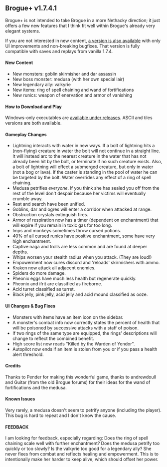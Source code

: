 ## Brogue+ v1.7.4.1

Brogue+ is not intended to take Brogue in a more Nethacky direction; it just offers a few new features that I think fit well within Brogue's already very elegant systems.

If you are not interested in new content, [a version is also available](https://github.com/bleakley/brogue/tree/vanilla-ui) with only UI improvements and non-breaking bugfixes. That version is fully compatible with saves and replays from vanilla 1.7.4.

#### New Content

  * New monsters: goblin skirmisher and dar assassin
  * New boss monster: medusa (with her own special lair)
  * New legendary ally: valkyrie
  * New items: ring of spell chaining and wand of fortifications
  * New runics: weapon of enervation and armor of vanishing		

#### How to Download and Play

Windows-only executables are [available under releases](https://github.com/bleakley/brogue/releases). ASCII and tiles versions are both available.

#### Gameplay Changes

  * Lightning interacts with water in new ways.  If a bolt of lightning hits a (non-flying) creature in water the bolt will not continue in a straight line.  It will instead arc to the nearest creature in the water that has not already been hit by the bolt, or terminate if no such creature exists.  Also, a bolt of lightning will effect a submerged creature, but only in water (not a bog or lava). If the caster is standing in the pool of water he can be targeted by the bolt.  Water overrides any effect of a ring of spell chaining.
  * Medusa petrifies *everyone*.  If you think she has sealed you off from the rest of the level don't despair because her victims will eventually crumble away.
  * Rest and search have been unified.
  * Goblins, dar and ogres will enter a corridor when attacked at range.
  * Obstruction crystals extinguish fires.
  * Armor of respiration now has a timer (dependent on enchantment) that will expire if you remain in toxic gas for too long.
  * Imps and monkeys sometimes throw cursed potions.
  * 40% of all cursed runics have positive enchantment, some have very high enchantment.
  * Captive naga and trolls are less common and are found at deeper depths.
  * Whips worsen your stealth radius when you attack. (They are loud!)
  * Empowerment now cures discord and 'reloads' skirmishers with ammo.
  * Kraken now attack all adjacent enemies.
  * Spiders do more damage.
  * Pheonix eggs have much less health but regenerate quickly.
  * Pheonix and ifrit are classified as fireborne.
  * Acid turret classified as turret.
  * Black jelly, pink jelly, acid jelly and acid mound classified as ooze.

#### UI Changes & Bug Fixes

  * Monsters with items have an item icon on the sidebar.
  * A monster's combat info now correctly states the percent of health that will be poisoned by successive attacks with a staff of poison.
  * If two rings of the same type are equipped, the rings' descriptions will change to reflect the combined benefit.
  * High score list now reads "Killed by the Warden of Yendor".
  * Autopilot now ends if an item is stolen from you or if you pass a health alert threshold.

#### Credits
Thanks to Pender for making this wonderful game, thanks to andrewdoull and Guitar (from the old Brogue forums) for their ideas for the wand of fortifications and the medusa.

#### Known Issues
Very rarely, a medusa doesn't seem to petrify anyone (including the player).  This bug is hard to repeat and I don't know the cause.

#### FEEDBACK
I am looking for feedback, especially regarding:
Does the ring of spell chaining scale well with further enchantment?
Does the medusa petrify too quickly or too slowly?
Is the valkyrie too good for a legendary ally?  She never flees from combat and reflects healing and empowerment.  This is to intentionally make her harder to keep alive, which should offset her power.
